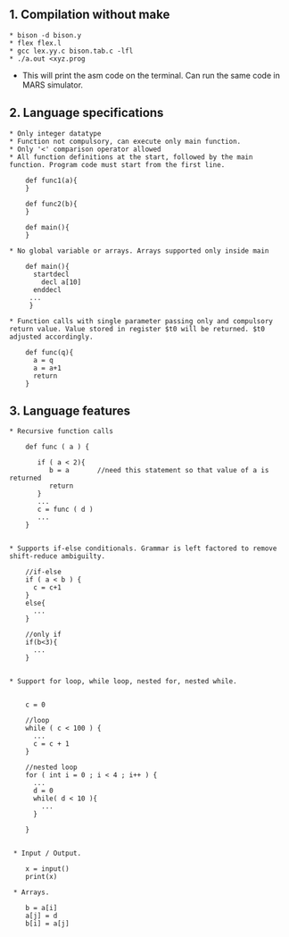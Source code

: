 ## 1. Compilation without make
    * bison -d bison.y
    * flex flex.l
    * gcc lex.yy.c bison.tab.c -lfl
    * ./a.out <xyz.prog  
  * This will print the asm code on the terminal. Can run the same code in MARS simulator.
 
## 2. Language specifications
    * Only integer datatype
    * Function not compulsory, can execute only main function. 
    * Only '<' comparison operator allowed
    * All function definitions at the start, followed by the main function. Program code must start from the first line.
    
        def func1(a){
        }
        
        def func2(b){
        }
        
        def main(){
        }
        
    * No global variable or arrays. Arrays supported only inside main
      
        def main(){
          startdecl 
            decl a[10]
          enddecl
         ...
         }
    
    * Function calls with single parameter passing only and compulsory return value. Value stored in register $t0 will be returned. $t0 adjusted accordingly.
    
        def func(q){
          a = q
          a = a+1
          return
        }
        
    
## 3. Language features
    
    * Recursive function calls
        
        def func ( a ) {
          
           if ( a < 2){
              b = a       //need this statement so that value of a is returned
              return
           }
           ...
           c = func ( d )
           ...
        }
        
     
    * Supports if-else conditionals. Grammar is left factored to remove shift-reduce ambiguilty.
        
        //if-else
        if ( a < b ) {
          c = c+1
        }
        else{
          ...
        }
        
        //only if
        if(b<3){
          ...
        }
        
        
    * Support for loop, while loop, nested for, nested while.
        
        
        c = 0 
        
        //loop
        while ( c < 100 ) {
          ...
          c = c + 1
        }
        
        //nested loop
        for ( int i = 0 ; i < 4 ; i++ ) {
          ...
          d = 0
          while( d < 10 ){
            ...
          }
          
        }


     * Input / Output.
               
        x = input()
        print(x)
        
     * Arrays.
                
        b = a[i]
        a[j] = d
        b[i] = a[j]
        
 
     
      
    
          
        
         

  
